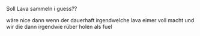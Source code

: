 Soll Lava sammeln i guess??

wäre nice dann wenn der dauerhaft irgendwelche lava eimer voll macht und wir die dann irgendwie rüber holen als fuel